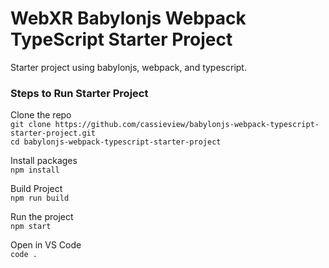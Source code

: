 # WebXR Babylonjs Webpack TypeScript Starter Project
Starter project using babylonjs, webpack, and typescript.

### Steps to Run Starter Project
Clone the repo <br>
`git clone https://github.com/cassieview/babylonjs-webpack-typescript-starter-project.git`
<br>
`cd babylonjs-webpack-typescript-starter-project`

Install packages <br>
`npm install`

Build Project <br>
`npm run build`

Run the project <br>
`npm start`

Open in VS Code <br>
`code .`
